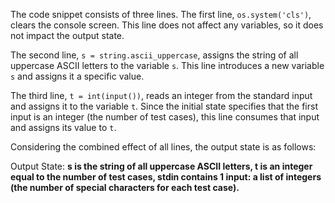 The code snippet consists of three lines. The first line, `os.system('cls')`, clears the console screen. This line does not affect any variables, so it does not impact the output state.

The second line, `s = string.ascii_uppercase`, assigns the string of all uppercase ASCII letters to the variable `s`. This line introduces a new variable `s` and assigns it a specific value.

The third line, `t = int(input())`, reads an integer from the standard input and assigns it to the variable `t`. Since the initial state specifies that the first input is an integer (the number of test cases), this line consumes that input and assigns its value to `t`.

Considering the combined effect of all lines, the output state is as follows:

Output State: **s is the string of all uppercase ASCII letters, t is an integer equal to the number of test cases, stdin contains 1 input: a list of integers (the number of special characters for each test case).**
